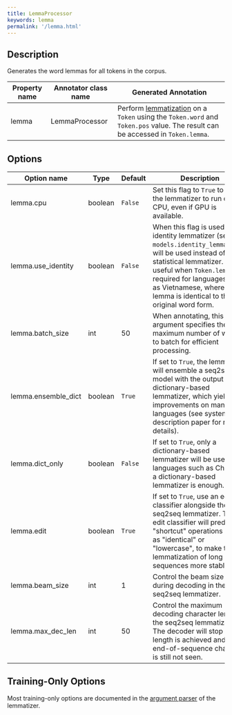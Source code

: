 ```yaml
---
title: LemmaProcessor
keywords: lemma
permalink: '/lemma.html'
---
```


## Description

Generates the word lemmas for all tokens in the corpus.

| Property name | Annotator class name | Generated Annotation |
| --- | --- | --- |
| lemma | LemmaProcessor | Perform [lemmatization](https://en.wikipedia.org/wiki/Lemmatisation) on a `Token` using the `Token.word` and `Token.pos` value. The result can be accessed in `Token.lemma`. | 

## Options

| Option name | Type | Default | Description |
| --- | --- | --- | --- |
| lemma.cpu | boolean | `False` | Set this flag to `True` to force the lemmatizer to run on CPU, even if GPU is available. |
| lemma.use_identity | boolean | `False` | When this flag is used, an identity lemmatizer (see `models.identity_lemmatizer`) will be used instead of a statistical lemmatizer. This is useful when `Token.lemma` is required for languages such as Vietnamese, where the lemma is identical to the original word form. |
| lemma.batch_size | int | 50 | When annotating, this argument specifies the maximum number of words to batch for efficient processing. |
| lemma.ensemble_dict | boolean | `True` | If set to `True`, the lemmatizer will ensemble a seq2seq model with the output from a dictionary-based lemmatizer, which yields improvements on many languages (see system description paper for more details). |
| lemma.dict_only | boolean | `False` | If set to `True`, only a dictionary-based lemmatizer will be used. For languages such as Chinese, a dictionary-based lemmatizer is enough. |
| lemma.edit | boolean | `True` | If set to `True`, use an edit classifier alongside the seq2seq lemmatizer. The edit classifier will predict "shortcut" operations such as "identical" or "lowercase", to make the lemmatization of long sequences more stable. |
| lemma.beam_size | int | 1 | Control the beam size used during decoding in the seq2seq lemmatizer. |
| lemma.max_dec_len | int | 50 | Control the maximum decoding character length in the seq2seq lemmatizer. The decoder will stop if this length is achieved and the end-of-sequence character is still not seen. |

## Training-Only Options

Most training-only options are documented in the [argument parser](https://github.com/stanfordnlp/stanfordnlp/blob/master/stanfordnlp/models/lemmatizer.py#L22) of the lemmatizer.

